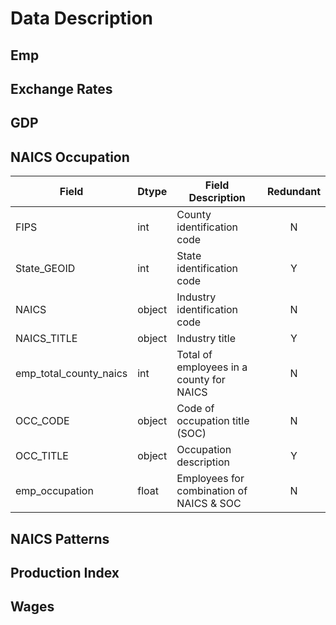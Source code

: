 # Data Description

## Emp

## Exchange Rates

## GDP

## NAICS Occupation

| Field                  | Dtype  | Field Description                        | Redundant |
| ---------------------- | ------ | ---------------------------------------- | :-------: |
| FIPS                   | int    | County identification code               |     N     |
| State_GEOID            | int    | State identification code                |     Y     |
| NAICS                  | object | Industry identification code             |     N     |
| NAICS_TITLE            | object | Industry title                           |     Y     |
| emp_total_county_naics | int    | Total of employees in a county for NAICS |     N     |
| OCC_CODE               | object | Code of occupation title (SOC)           |     N     |
| OCC_TITLE              | object | Occupation description                   |     Y     |
| emp_occupation         | float  | Employees for combination of NAICS & SOC |     N     |

## NAICS Patterns

## Production Index

## Wages
